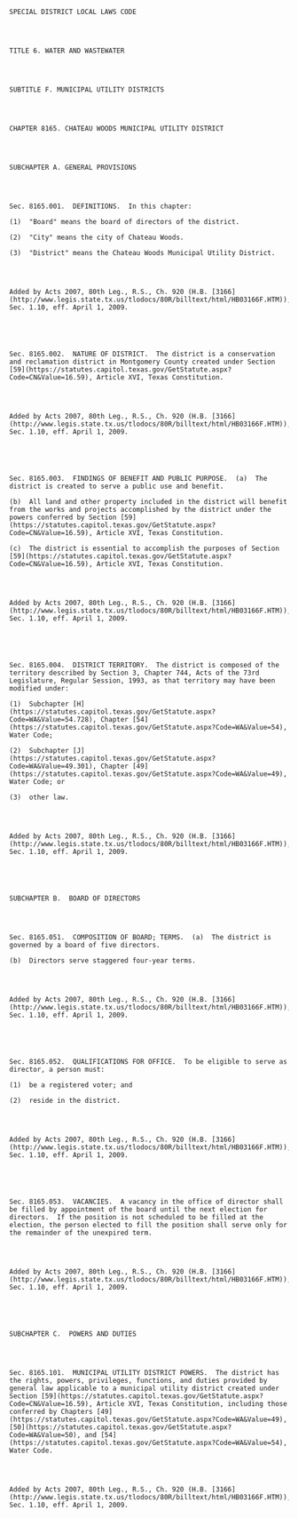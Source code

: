 ﻿
    
    
    	
    					
    
    
    SPECIAL DISTRICT LOCAL LAWS CODE
    
      
    
    
    TITLE 6. WATER AND WASTEWATER
    
      
    
    
    SUBTITLE F. MUNICIPAL UTILITY DISTRICTS
    
      
    
    
    CHAPTER 8165. CHATEAU WOODS MUNICIPAL UTILITY DISTRICT
    
      
    
    
    SUBCHAPTER A. GENERAL PROVISIONS
    
      
    
    
    Sec. 8165.001.  DEFINITIONS.  In this chapter:
    
    (1)  "Board" means the board of directors of the district.
    
    (2)  "City" means the city of Chateau Woods.
    
    (3)  "District" means the Chateau Woods Municipal Utility District.
    
    
    
    
    Added by Acts 2007, 80th Leg., R.S., Ch. 920 (H.B. [3166](http://www.legis.state.tx.us/tlodocs/80R/billtext/html/HB03166F.HTM)), Sec. 1.10, eff. April 1, 2009.
    
    
    
    
    
    Sec. 8165.002.  NATURE OF DISTRICT.  The district is a conservation and reclamation district in Montgomery County created under Section [59](https://statutes.capitol.texas.gov/GetStatute.aspx?Code=CN&Value=16.59), Article XVI, Texas Constitution.
    
    
    
    
    Added by Acts 2007, 80th Leg., R.S., Ch. 920 (H.B. [3166](http://www.legis.state.tx.us/tlodocs/80R/billtext/html/HB03166F.HTM)), Sec. 1.10, eff. April 1, 2009.
    
    
    
    
    
    Sec. 8165.003.  FINDINGS OF BENEFIT AND PUBLIC PURPOSE.  (a)  The district is created to serve a public use and benefit.
    
    (b)  All land and other property included in the district will benefit from the works and projects accomplished by the district under the powers conferred by Section [59](https://statutes.capitol.texas.gov/GetStatute.aspx?Code=CN&Value=16.59), Article XVI, Texas Constitution.
    
    (c)  The district is essential to accomplish the purposes of Section [59](https://statutes.capitol.texas.gov/GetStatute.aspx?Code=CN&Value=16.59), Article XVI, Texas Constitution.
    
    
    
    
    Added by Acts 2007, 80th Leg., R.S., Ch. 920 (H.B. [3166](http://www.legis.state.tx.us/tlodocs/80R/billtext/html/HB03166F.HTM)), Sec. 1.10, eff. April 1, 2009.
    
    
    
    
    
    Sec. 8165.004.  DISTRICT TERRITORY.  The district is composed of the territory described by Section 3, Chapter 744, Acts of the 73rd Legislature, Regular Session, 1993, as that territory may have been modified under:
    
    (1)  Subchapter [H](https://statutes.capitol.texas.gov/GetStatute.aspx?Code=WA&Value=54.728), Chapter [54](https://statutes.capitol.texas.gov/GetStatute.aspx?Code=WA&Value=54), Water Code;
    
    (2)  Subchapter [J](https://statutes.capitol.texas.gov/GetStatute.aspx?Code=WA&Value=49.301), Chapter [49](https://statutes.capitol.texas.gov/GetStatute.aspx?Code=WA&Value=49), Water Code; or
    
    (3)  other law.
    
    
    
    
    Added by Acts 2007, 80th Leg., R.S., Ch. 920 (H.B. [3166](http://www.legis.state.tx.us/tlodocs/80R/billtext/html/HB03166F.HTM)), Sec. 1.10, eff. April 1, 2009.
    
    
    
    
    
    SUBCHAPTER B.  BOARD OF DIRECTORS
    
      
    
    
    Sec. 8165.051.  COMPOSITION OF BOARD; TERMS.  (a)  The district is governed by a board of five directors.
    
    (b)  Directors serve staggered four-year terms.
    
    
    
    
    Added by Acts 2007, 80th Leg., R.S., Ch. 920 (H.B. [3166](http://www.legis.state.tx.us/tlodocs/80R/billtext/html/HB03166F.HTM)), Sec. 1.10, eff. April 1, 2009.
    
    
    
    
    
    Sec. 8165.052.  QUALIFICATIONS FOR OFFICE.  To be eligible to serve as director, a person must:
    
    (1)  be a registered voter; and
    
    (2)  reside in the district.
    
    
    
    
    Added by Acts 2007, 80th Leg., R.S., Ch. 920 (H.B. [3166](http://www.legis.state.tx.us/tlodocs/80R/billtext/html/HB03166F.HTM)), Sec. 1.10, eff. April 1, 2009.
    
    
    
    
    
    Sec. 8165.053.  VACANCIES.  A vacancy in the office of director shall be filled by appointment of the board until the next election for directors.  If the position is not scheduled to be filled at the election, the person elected to fill the position shall serve only for the remainder of the unexpired term.
    
    
    
    
    Added by Acts 2007, 80th Leg., R.S., Ch. 920 (H.B. [3166](http://www.legis.state.tx.us/tlodocs/80R/billtext/html/HB03166F.HTM)), Sec. 1.10, eff. April 1, 2009.
    
    
    
    
    
    SUBCHAPTER C.  POWERS AND DUTIES
    
      
    
    
    Sec. 8165.101.  MUNICIPAL UTILITY DISTRICT POWERS.  The district has the rights, powers, privileges, functions, and duties provided by general law applicable to a municipal utility district created under Section [59](https://statutes.capitol.texas.gov/GetStatute.aspx?Code=CN&Value=16.59), Article XVI, Texas Constitution, including those conferred by Chapters [49](https://statutes.capitol.texas.gov/GetStatute.aspx?Code=WA&Value=49), [50](https://statutes.capitol.texas.gov/GetStatute.aspx?Code=WA&Value=50), and [54](https://statutes.capitol.texas.gov/GetStatute.aspx?Code=WA&Value=54), Water Code.
    
    
    
    
    Added by Acts 2007, 80th Leg., R.S., Ch. 920 (H.B. [3166](http://www.legis.state.tx.us/tlodocs/80R/billtext/html/HB03166F.HTM)), Sec. 1.10, eff. April 1, 2009.
    
    
    
    
    				
